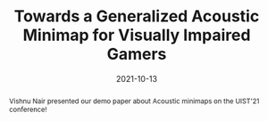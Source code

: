 ---
title: Towards a Generalized Acoustic Minimap for Visually Impaired Gamers
image: /src/assets/img/minimap/MinimapRecent.png
date: 2021-10-13
abstract: Vishnu Nair presented our demo paper about Acoustic minimaps on the UIST'21 conference!
---